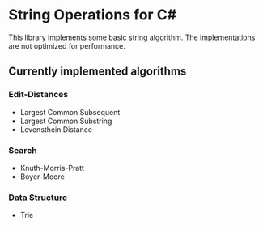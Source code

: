 # String Operations for C#

This library implements some basic string algorithm.
The implementations are not optimized for performance.

## Currently implemented algorithms
### Edit-Distances
 * Largest Common Subsequent
 * Largest Common Substring
 * Levensthein Distance

### Search
 * Knuth-Morris-Pratt
 * Boyer-Moore

### Data Structure
 * Trie
